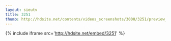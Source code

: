 ```yaml
---
layout: sieutv
title: 3251
thumb: http://hdsite.net/contents/videos_screenshots/3000/3251/preview_360p.mp4.jpg
---
```

{% include iframe src='http://hdsite.net/embed/3251' %}
 

